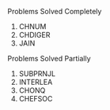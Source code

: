 Problems Solved Completely
1. CHNUM
2. CHDIGER
3. JAIN

Problems Solved Partially
1. SUBPRNJL
2. INTERLEA
3. CHONQ
4. CHEFSOC
